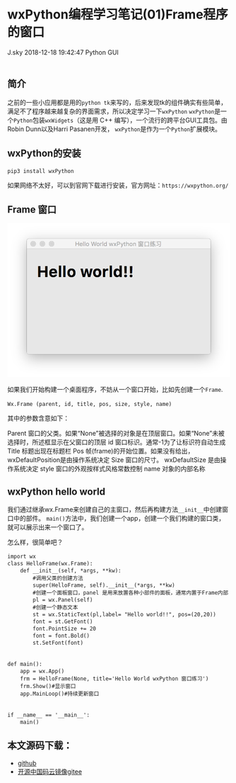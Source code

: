 <div class="blog-article">
<h1 class="title">wxPython编程学习笔记(01)Frame程序的窗口</h1>
<span class="author">J.sky</span>
<span class="time">2018-12-18 19:42:47</span>
<span class="tag">Python GUI</span>
</div>
</br>

## 简介

之前的一些小应用都是用的`python tk`来写的，后来发现tk的组件确实有些简单，满足不了程序越来越复杂的界面需求，所以决定学习一下`wxPython`
`wxPython`是一个`Python`包装`wxWidgets`（这是用 C++ 编写），一个流行的跨平台GUI工具包。由Robin Dunn以及Harri Pasanen开发，
`wxPython`是作为一个`Python`扩展模块。

## wxPython的安装

    pip3 install wxPython

如果网络不太好，可以到官网下载进行安装，官方网址：`https://wxpython.org/`

## Frame 窗口

![输入图片说明](assets/images/media/upload/2018/12/Snip20181218_12.png)

如果我们开始构建一个桌面程序，不妨从一个窗口开始，比如先创建一个`Frame`.

`Wx.Frame (parent, id, title, pos, size, style, name)`

其中的参数含意如下：

Parent 窗口的父类。如果“None”被选择的对象是在顶层窗口。如果“None”未被选择时，所述框显示在父窗口的顶层
id 窗口标识。通常-1为了让标识符自动生成
Title 标题出现在标题栏
Pos 帧(frame)的开始位置。如果没有给出，wxDefaultPosition是由操作系统决定
Size 窗口的尺寸。 wxDefaultSize 是由操作系统决定
style 窗口的外观按样式风格常数控制
name 对象的内部名称


## wxPython hello world

我们通过继承wx.Frame来创建自己的主窗口，然后再构建方法`__init__`中创建窗口中的部件。
`main()`方法中，我们创建一个app，创建一个我们构建的窗口类，就可以展示出来一个窗口了。

怎么样，很简单吧？

    import wx
    class HelloFrame(wx.Frame):
        def __init__(self, *args, **kw):
            #调用父类的创建方法
            super(HelloFrame, self).__init__(*args, **kw)
            #创建一个面板窗口，panel 是用来放置各种小部件的面板，通常内置于Frame内部
            pl = wx.Panel(self)
            #创建一个静态文本
            st = wx.StaticText(pl,label= "Hello world!!", pos=(20,20))
            font = st.GetFont()
            font.PointSize += 20
            font = font.Bold()
            st.SetFont(font)
    
    
    def main():
        app = wx.App()
        frm = HelloFrame(None, title='Hello World wxPython 窗口练习')
        frm.Show()#显示窗口
        app.MainLoop()#持续更新窗口
    
    
    if __name__ == '__main__':
        main()

## 本文源码下载：

+ [github](https://github.com/bosichong/wxPythonTest/blob/master/wxpy01.py)
+ [开源中国码云镜像gitee](https://gitee.com/J_Sky/wxPythonTest/blob/master/wxpy01.py)